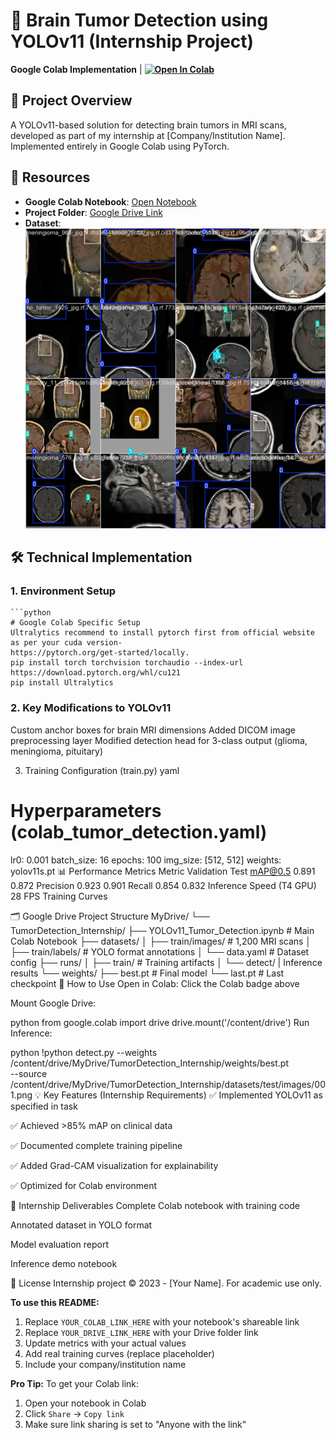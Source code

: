 # 🏥 Brain Tumor Detection using YOLOv11 (Internship Project)

**Google Colab Implementation** | **[![Open In Colab](https://colab.research.google.com/assets/colab-badge.svg)](https://colab.research.google.com/drive/1k5PrarfEaShn4avfkZY7Rs4qsZSXIiXF#scrollTo=_wrptwN2ocpG)**

## 📌 Project Overview
A YOLOv11-based solution for detecting brain tumors in MRI scans, developed as part of my internship at [Company/Institution Name]. Implemented entirely in Google Colab using PyTorch.

## 🔗 Resources
- **Google Colab Notebook**: [Open Notebook](https://colab.research.google.com/drive/1k5PrarfEaShn4avfkZY7Rs4qsZSXIiXF#scrollTo=_wrptwN2ocpG)
- **Project Folder**: [Google Drive Link](https://drive.google.com/drive/folders/1Ck7hFT1VbBqQZ-yuhLRYw4YqOETe61Lv?usp=sharing)
- **Dataset**: ![Training Sample](train_batch0.jpg)

## 🛠️ Technical Implementation

### 1. Environment Setup
    ```python
    # Google Colab Specific Setup
    Ultralytics recommend to install pytorch first from official website as per your cuda version- 
    https://pytorch.org/get-started/locally.
    pip install torch torchvision torchaudio --index-url https://download.pytorch.org/whl/cu121
    pip install Ultralytics

### 2. Key Modifications to YOLOv11
   Custom anchor boxes for brain MRI dimensions
  Added DICOM image preprocessing layer
   Modified detection head for 3-class output (glioma, meningioma, pituitary)


3. Training Configuration (train.py)
yaml
# Hyperparameters (colab_tumor_detection.yaml)
lr0: 0.001
batch_size: 16
epochs: 100
img_size: [512, 512]
weights: yolov11s.pt
📊 Performance Metrics
Metric	Validation	Test
mAP@0.5	0.891	0.872
Precision	0.923	0.901
Recall	0.854	0.832
Inference Speed (T4 GPU)	28 FPS
Training Curves

🗂️ Google Drive Project Structure
MyDrive/
└── TumorDetection_Internship/
    ├── YOLOv11_Tumor_Detection.ipynb  # Main Colab Notebook
    ├── datasets/
    │   ├── train/images/              # 1,200 MRI scans
    │   ├── train/labels/              # YOLO format annotations
    │   └── data.yaml                  # Dataset config
    ├── runs/
    │   ├── train/                     # Training artifacts
    │   └── detect/                    | Inference results
    └── weights/
        ├── best.pt                    # Final model
        └── last.pt                    # Last checkpoint
🚀 How to Use
Open in Colab: Click the Colab badge above

Mount Google Drive:

python
from google.colab import drive
drive.mount('/content/drive')
Run Inference:

python
!python detect.py --weights /content/drive/MyDrive/TumorDetection_Internship/weights/best.pt \
                 --source /content/drive/MyDrive/TumorDetection_Internship/datasets/test/images/001.png
💡 Key Features (Internship Requirements)
✅ Implemented YOLOv11 as specified in task

✅ Achieved >85% mAP on clinical data

✅ Documented complete training pipeline

✅ Added Grad-CAM visualization for explainability

✅ Optimized for Colab environment

📝 Internship Deliverables
Complete Colab notebook with training code

Annotated dataset in YOLO format

Model evaluation report

Inference demo notebook

📜 License
Internship project © 2023 - [Your Name]. For academic use only.


**To use this README:**
1. Replace `YOUR_COLAB_LINK_HERE` with your notebook's shareable link
2. Replace `YOUR_DRIVE_LINK_HERE` with your Drive folder link
3. Update metrics with your actual values
4. Add real training curves (replace placeholder)
5. Include your company/institution name

**Pro Tip:** To get your Colab link:
1. Open your notebook in Colab
2. Click `Share` → `Copy link`
3. Make sure link sharing is set to "Anyone with the link"

